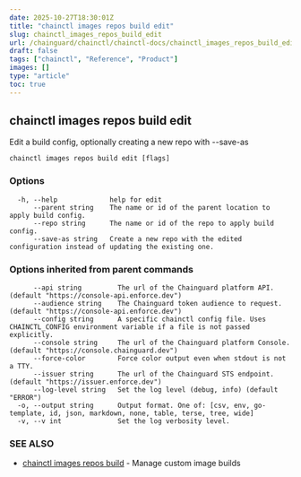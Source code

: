 ```yaml
---
date: 2025-10-27T18:30:01Z
title: "chainctl images repos build edit"
slug: chainctl_images_repos_build_edit
url: /chainguard/chainctl/chainctl-docs/chainctl_images_repos_build_edit/
draft: false
tags: ["chainctl", "Reference", "Product"]
images: []
type: "article"
toc: true
---
```

## chainctl images repos build edit

Edit a build config, optionally creating a new repo with --save-as

```
chainctl images repos build edit [flags]
```

### Options

```
  -h, --help             help for edit
      --parent string    The name or id of the parent location to apply build config.
      --repo string      The name or id of the repo to apply build config.
      --save-as string   Create a new repo with the edited configuration instead of updating the existing one.
```

### Options inherited from parent commands

```
      --api string         The url of the Chainguard platform API. (default "https://console-api.enforce.dev")
      --audience string    The Chainguard token audience to request. (default "https://console-api.enforce.dev")
      --config string      A specific chainctl config file. Uses CHAINCTL_CONFIG environment variable if a file is not passed explicitly.
      --console string     The url of the Chainguard platform Console. (default "https://console.chainguard.dev")
      --force-color        Force color output even when stdout is not a TTY.
      --issuer string      The url of the Chainguard STS endpoint. (default "https://issuer.enforce.dev")
      --log-level string   Set the log level (debug, info) (default "ERROR")
  -o, --output string      Output format. One of: [csv, env, go-template, id, json, markdown, none, table, terse, tree, wide]
  -v, --v int              Set the log verbosity level.
```

### SEE ALSO

* [chainctl images repos build](/chainguard/chainctl/chainctl-docs/chainctl_images_repos_build/)	 - Manage custom image builds

